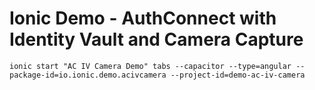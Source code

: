 # Ionic Demo - AuthConnect with Identity Vault and Camera Capture

```shell
ionic start "AC IV Camera Demo" tabs --capacitor --type=angular --package-id=io.ionic.demo.acivcamera --project-id=demo-ac-iv-camera
```
